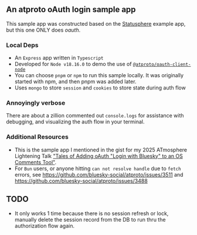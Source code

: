 ## An atproto oAuth login sample app

This sample app was constructed based on the [Statusphere](https://github.com/bluesky-social/statusphere-example-app/) example app, but this one ONLY does *oauth*. 


### Local Deps 
* An `Express` app written in `Typescript`
* Developed for `Node v18.16.0` to demo the use of [`@atproto/oauth-client-node`](https://www.npmjs.com/package/@atproto/oauth-client-node)
* You can choose `pnpm` or `npm` to run this sample locally. It was originally started with npm, and then pnpm was added later. 
* Uses `mongo` to store `session` and `cookies` to store state during auth flow

### Annoyingly verbose
There are about a zillion commented out `console.logs` for assistance with debugging, and visualizing the auth flow in your terminal. 

### Additional Resources
* This is the sample app I mentioned in the gist for my 2025 ATmosphere Lightening Talk ["Tales of Adding oAuth "Login with Bluesky" to an OS Comments Tool"](https://gist.github.com/immber/dd118b97fa3c210bcf89b9e8920883a0#stage-6-a-sample-app-working-locally). 
* For `Bun` users, or anyone hitting `can not resolve handle` due to `fetch` errors, see https://github.com/bluesky-social/atproto/issues/3511 and https://github.com/bluesky-social/atproto/issues/3488

## TODO
* It only works 1 time because there is no session refresh or lock, manually delete the session record from the DB to run thru the authorization flow again. 